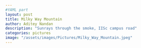 ```yaml
---
#YAML part
layout: post
title: Milky Way Mountain
author: Aditey Nandan 
description: "Sunrays through the smoke, IISc campus road"
categories: pictures
image: "/assets/images/Pictures/Milky_Way_Mountain.jpeg"
---
```

